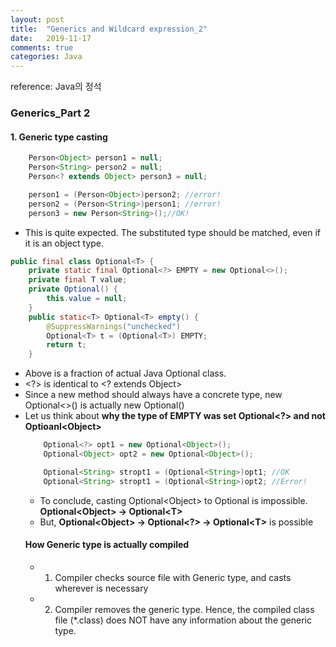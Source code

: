```yaml
---
layout: post
title:  "Generics and Wildcard expression_2"
date:   2019-11-17
comments: true
categories: Java
---
```

reference: Java의 정석


### Generics_Part 2

#### 1. Generic type casting
```Java
    Person<Object> person1 = null;
    Person<String> person2 = null;
    Person<? extends Object> person3 = null;

    person1 = (Person<Object>)person2; //error!
    person2 = (Person<String>)person1; //error!
    person3 = new Person<String>();//OK!
```

- This is quite expected. The substituted type <T> should be matched, even if it is an object type.

```Java
public final class Optional<T> {
    private static final Optional<?> EMPTY = new Optional<>();
    private final T value;
    private Optional() {
        this.value = null;
    }
    public static<T> Optional<T> empty() {
        @SuppressWarnings("unchecked")
        Optional<T> t = (Optional<T>) EMPTY;
        return t;
    }
```

- Above is a fraction of actual Java Optional class.
- \<?> is identical to <? extends Object>
- Since a new method should always have a concrete type, new Optional<>() is actually new Optional<Object>()
- Let us think about **why the type of EMPTY was set Optional\<?> and not Optioanl\<Object>**

```Java
    Optional<?> opt1 = new Optional<Object>();
    Optional<Object> opt2 = new Optional<Object>();

    Optional<String> stropt1 = (Optional<String>)opt1; //OK
    Optional<String> stropt1 = (Optional<String>)opt2; //Error!
```

- To conclude, casting Optional\<Object> to Optional<String> is impossible. **Optional\<Object> -> Optional\<T>**
- But, **Optional\<Object> -> Optional\<?> -> Optional\<T>** is possible

#### How Generic type is actually compiled

- 1. Compiler checks source file with Generic type, and casts wherever is necessary
- 2. Compiler removes the generic type. Hence, the compiled class file (*.class) does NOT have any information about the generic type. 

